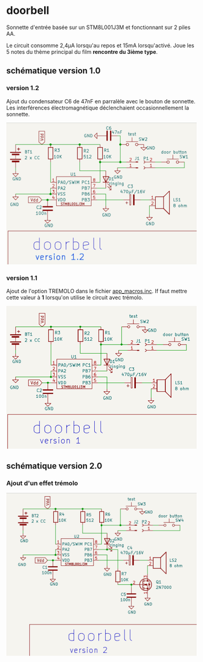 # doorbell

Sonnette d'entrée basée sur un STM8L001J3M et fonctionnant sur 2 piles AA.

Le circuit consomme 2,4µA lorsqu'au repos et 15mA lorsqu'activé.
Joue les 5 notes du thème principal du film **rencontre du 3ième type**. 

## schématique version 1.0


### version 1.2 
Ajout du condensateur C6 de 47nF en parralèle avec le bouton de sonnette. Les interférences électromagnétique déclenchaient occasionnellement la sonnette.

![sonnette v1.2](docs/doorbell_V1.2.png)

### version 1.1 
Ajout de l'option TREMOLO dans le fichier [app_macros.inc](app_macros.inc).  If faut mettre cette valeur à **1** lorsqu'on utilise le circuit avec trémolo.

![sonnette v1](docs/doorbell_V1.png)

## schématique version 2.0 

### Ajout d'un effet trémolo

![sonnette v2](docs/doorbell_v2.png)
